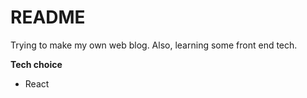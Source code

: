 # README #

Trying to make my own web blog. Also, learning some front end tech.

**Tech choice**

+ React
